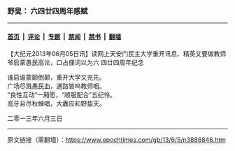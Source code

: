 ### 野叟： 六四廿四周年感赋

---

#### [首页](../../../..?n3886846) &nbsp;|&nbsp; [评论](../../../../../epoch-comment?n3886846) &nbsp;|&nbsp; [专题](../../../../../epoch-special?n3886846) &nbsp;|&nbsp; [禁闻](../../../../../epoch-news?n3886846) &nbsp;|&nbsp; [禁书](../../../../../books?n3886846) &nbsp;|&nbsp; [翻墙](https://github.com/gfw-breaker/nogfw/blob/master/README.md?n3886846)


<div class="post_content" id="artbody" itemprop="articleBody">
 <!-- article content begin -->
 <p>
  【大纪元2013年06月05日讯】读网上天安门民主大学重开讯息、精英又要做教师爷启蒙愚民高论，口占俚词以为六 四廿四周年纪念
 </p>
 <p>
  谁启谁蒙颠倒颠，重开大学又充先。
  <br/>
  广场尽溅愚民血，逋路皆呜教师咽。
  <br/>
  “良性互动”一厢愿，“顺服配合”五纪怜。
  <br/>
  高牙且尽秋蝉唱，大纛应和野蛰天。
 </p>
 <p>
  二零一三年六月三日
 </p>
 <!-- article content end -->
 <div id="below_article_ad">
 </div>
</div>


---

原文链接（需翻墙）：https://www.epochtimes.com/gb/13/6/5/n3886846.htm